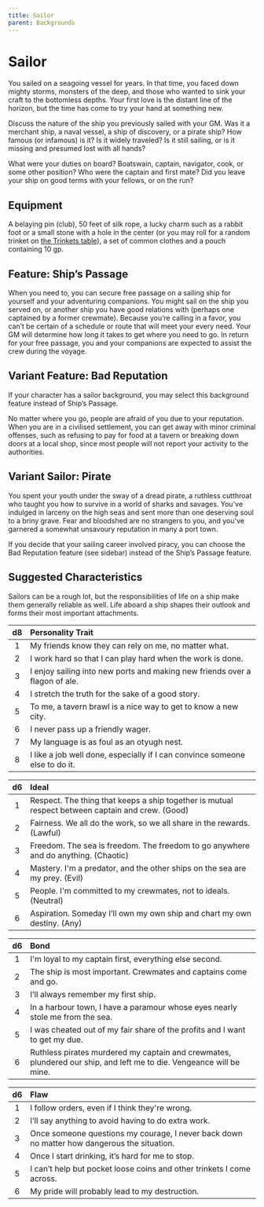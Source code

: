 ```yaml
---
title: Sailor
parent: Backgrounds
---
```


# Sailor
You sailed on a seagoing vessel for years. In that time, you faced down mighty storms, monsters of the deep, and those who wanted to sink your craft to the bottomless depths. Your first love is the distant line of the horizon, but the time has come to try your hand at something new.

Discuss the nature of the ship you previously sailed with your GM. Was it a merchant ship, a naval vessel, a ship of discovery, or a pirate ship? How famous (or infamous) is it? Is it widely traveled? Is it still sailing, or is it missing and presumed lost with all hands?

What were your duties on board? Boatswain, captain, navigator, cook, or some other position? Who were the captain and first mate? Did you leave your ship on good terms with your fellows, or on the run?

## Equipment
A belaying pin (club), 50 feet of silk rope, a lucky charm such as a rabbit foot or a small stone with a hole in the center (or you may roll for a random trinket on [the Trinkets table](http://stormchaserroleplaying.com/stormchaserRPG/Equipment/StartingEquipment/#trinkets)), a set of common clothes and a pouch containing 10 gp.

## Feature: Ship’s Passage
When you need to, you can secure free passage on a sailing ship for yourself and your adventuring companions. You might sail on the ship you served on, or another ship you have good relations with (perhaps one captained by a former crewmate). Because you’re calling in a favor, you can’t be certain of a schedule or route that will meet your every need. Your GM will determine how long it takes to get where you need to go. In return for your free passage, you and your companions are expected to assist the crew during the voyage.

## Variant Feature: Bad Reputation
If your character has a sailor background, you may select this background feature instead of Ship’s Passage.

No matter where you go, people are afraid of you due to your reputation. When you are in a civilised settlement, you can get away with minor criminal offenses, such as refusing to pay for food at a tavern or breaking down doors at a local shop, since most people will not report your activity to the authorities.

## Variant Sailor: Pirate
You spent your youth under the sway of a dread pirate, a ruthless cutthroat who taught you how to survive in a world of sharks and savages. You've indulged in larceny on the high seas and sent more than one deserving soul to a briny grave. Fear and bloodshed are no strangers to you, and you've garnered a somewhat unsavoury reputation in many a port town.

If you decide that your sailing career involved piracy, you can choose the Bad Reputation feature (see sidebar) instead of the Ship’s Passage feature.

## Suggested Characteristics
Sailors can be a rough lot, but the responsibilities of life on a ship make them generally reliable as well. Life aboard a ship shapes their outlook and forms their most important attachments.

| d8 | Personality Trait |
|:--:|:------------------|
| 1 | My friends know they can rely on me, no matter what. |
| 2 | I work hard so that I can play hard when the work is done. |
| 3 | I enjoy sailing into new ports and making new friends over a flagon of ale. |
| 4 | I stretch the truth for the sake of a good story. |
| 5 | To me, a tavern brawl is a nice way to get to know a new city. |
| 6 | I never pass up a friendly wager. |
| 7 | My language is as foul as an otyugh nest. |
| 8 | I like a job well done, especially if I can convince someone else to do it. |

| d6 | Ideal |
|:--:|:------|
| 1 | Respect. The thing that keeps a ship together is mutual respect between captain and crew. (Good) |
| 2 | Fairness. We all do the work, so we all share in the rewards. (Lawful) |
| 3 | Freedom. The sea is freedom. The freedom to go anywhere and do anything. (Chaotic) |
| 4 | Mastery. I'm a predator, and the other ships on the sea are my prey. (Evil) |
| 5 | People. I'm committed to my crewmates, not to ideals. (Neutral) |
| 6 | Aspiration. Someday I’ll own my own ship and chart my own destiny. (Any) |

| d6 | Bond |
|:--:|:-----|
| 1 | I'm loyal to my captain first, everything else second. |
| 2 | The ship is most important. Crewmates and captains come and go. |
| 3 | I’ll always remember my first ship. |
| 4 | In a harbour town, I have a paramour whose eyes nearly stole me from the sea. |
| 5 | I was cheated out of my fair share of the profits and I want to get my due. |
| 6 | Ruthless pirates murdered my captain and crewmates, plundered our ship, and left me to die. Vengeance will be mine. |

| d6 | Flaw |
|:--:|:-----|
| 1 | I follow orders, even if I think they're wrong. |
| 2 | I’ll say anything to avoid having to do extra work. |
| 3 | Once someone questions my courage, I never back down no matter how dangerous the situation. |
| 4 | Once I start drinking, it’s hard for me to stop. |
| 5 | I can’t help but pocket loose coins and other trinkets I come across. |
| 6 | My pride will probably lead to my destruction. |
